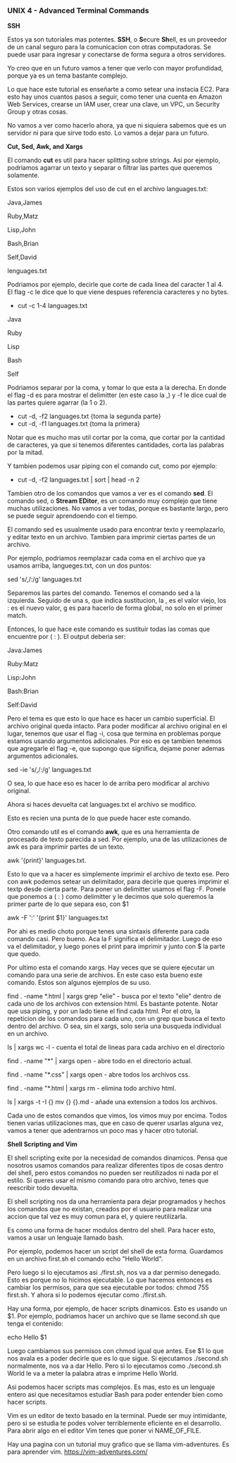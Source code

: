 ### UNIX 4 - Advanced Terminal Commands

**SSH**

Estos ya son tutoriales mas potentes. **SSH**, o **S**ecure **Sh**ell, es un proveedor de un canal seguro para la comunicacion con otras computadoras. Se puede usar para ingresar y conectarse de forma segura a otros servidores. 

Yo creo que en un futuro vamos a tener que verlo con mayor profundidad, porque ya es un tema bastante complejo. 

Lo que hace este tutorial es enseñarte a como setear una instacia EC2. Para esto hay unos cuantos pasos a seguir, como tener una cuenta en Amazon Web Services, crearse un IAM user, crear una clave, un VPC, un Security Group y otras cosas. 

No vamos a ver como hacerlo ahora, ya que ni siquiera sabemos que es un servidor ni para que sirve todo esto. Lo vamos a dejar para un futuro.

**Cut, Sed, Awk, and Xargs**

El comando **cut** es util para hacer splitting sobre strings. Asi por ejemplo, podriamos agarrar un texto y separar o filtrar las partes que queremos solamente. 

Estos son varios ejemplos del uso de cut en el archivo languages.txt:

Java,James

Ruby,Matz

Lisp,John

Bash,Brian

Self,David

lenguages.txt

Podriamos por ejemplo, decirle que corte de cada linea del caracter 1 al 4. El flag -c le dice que lo que viene despues referencia caracteres y no bytes.

- cut -c 1-4 languages.txt

Java

Ruby

Lisp

Bash

Self

Podriamos separar por la coma, y tomar lo que esta a la derecha. En donde el flag -d es para mostrar el delimitter (en este caso la ,) y -f le dice cual de las partes quiere agarrar (la 1 o 2).

- cut -d, -f2 languages.txt  {toma la segunda parte}
- cut -d, -f1 languages.txt  {toma la primera}

Notar que es mucho mas util cortar por la coma, que cortar por la cantidad de caracteres, ya que si tenemos diferentes cantidades, corta las palabras por la mitad.

Y tambien podemos usar piping con el comando cut, como por ejemplo:

- cut -d, -f2 languages.txt | sort | head -n 2

Tambien otro de los comandos que vamos a ver es el comando **sed**. El comando sed, o **Stream EDitor**, es un comando muy complejo que tiene muchas utilizaciones. No vamos a ver todas, porque es bastante largo, pero se puede seguir aprendoendo con el tiempo.

El comando sed es usualmente usado para encontrar texto y reemplazarlo, y editar texto en un archivo. Tambien para imprimir ciertas partes de un archivo.

Por ejemplo, podriamos reemplazar cada coma en el archivo que ya usamos arriba, langueges.txt, con un dos puntos:

sed 's/,/:/g' languages.txt

Separemos las partes del comando. Tenemos el comando sed a la izquierda. Seguido de una s, que indica sustitucion, la , es el valor viejo, los : es el nuevo valor, g es para hacerlo de forma global, no solo en el primer match. 

Entonces, lo que hace este comando es sustituir todas las comas que encuentre por ( : ). El output deberia ser:

Java:James

Ruby:Matz

Lisp:John

Bash:Brian

Self:David

Pero el tema es que esto lo que hace es hacer un cambio superficial. El archivo original queda intacto. Para poder modificar al archivo original en el lugar, tenemos que usar el flag -i, cosa que termina en problemas porque estamos usando argumentos adicionales. Por eso es qe tambien tenemos que agregarle el flag -e, que supongo que significa, dejame poner ademas argumentos adicionales.

sed -ie 's/,/:/g' languages.txt 

O sea, lo que hace eso es hacer lo de arriba pero modificar al archivo original.

Ahora si haces devuelta cat languages.txt el archivo se modifico. 

Esto es recien una punta de lo que puede hacer este comando.

Otro comando util es el comando **awk**, que es una herramienta de procesado de texto parecida a sed. Por ejemplo, una de las utilizaciones de awk es para imprimir partes de un texto. 

awk '{print}' languages.txt.

Esto lo que va a hacer es simplemente imprimir el archivo de texto ese. Pero con awk podemos setear un delimitador, para decirle que queres imprimir el textp desde cierta parte. Para poner un delimitter usamos el flag -F. Ponele que ponemos a ( : ) como delimitter y le decimos que solo queremos la primer parte de lo que separa eso, con $1

awk -F ':' '{print $1}' languages.txt

Por ahi es medio choto porque tenes una sintaxis diferente para cada comando casi. Pero bueno. Aca la F significa el delimitador. Luego de eso va el delimitador, y luego pones el print para imprimir y junto con $ la parte que quedo.

Por ultimo esta el comando xargs. Hay veces que se quiere ejecutar un comando para una serie de archivos. En este caso esta bueno este comando. Estos son algunos ejemplos de su uso.

find . -name *.html | xargs grep "elie" - busca por el texto "elie" dentro de cada uno de los archivos con extension html. Es bastante potente. Notar que usa piping, y por un lado tiene el find cada html. Por el otro, la repeticion de los comandos para cada uno, con un grep que busca el texto dentro del archivo. O sea, sin el xargs, solo seria una busqueda individual en un archivo.

ls | xargs wc -l - cuenta el total de lineas para cada archivo en el directorio

find . -name "*" | xargs open - abre todo en el directorio actual.

find . -name "*.css" | xargs open - abre todos los archivos css.

find . -name "*.html | xargs rm - elimina todo archivo html.

ls | xargs -t -I {} mv {} {}.md - añade una extension a todos los archivos. 

Cada uno de estos comandos que vimos, los vimos muy por encima. Todos tienen varias utilizaciones mas, que en caso de querer usarlas alguna vez, vamos a tener que adentrarnos un poco mas y hacer otro tutorial.

**Shell Scripting and Vim**

El shell scripting exite por la necesidad de comandos dinamicos. Pensa que nosotros usamos comandos para realizar diferentes tipos de cosas dentro del shell, pero estos comandos no pueden ser reutilizados ni nada por el estilo. Si queres usar el mismo comando para otro archivo, tenes que reescribir todo devuelta. 

El shell scripting nos da una herramienta para dejar programados y hechos los comandos que no existan, creados por el usuario para realizar una accion que tal vez es muy comun para el, y quiere reutilizarla. 

Es como una forma de hacer modulos dentro del shell. Para hacer esto, vamos a usar un lenguaje llamado bash.

Por ejemplo, podemos hacer un script del shell de esta forma. Guardamos en un archivo first.sh el comando echo "Hello World".

Pero luego si lo ejecutamos asi ./first.sh, nos va a dar permiso denegado. Esto es porque no lo hicimos ejecutable. Lo que hacemos entonces es cambiar los permisos, para que sea ejecutable por todos: chmod 755 first.sh. Y ahora si lo podemos ejecutar como ./first.sh.

Hay una forma, por ejemplo, de hacer scripts dinamicos. Esto es usando un $1. Por ejemplo, podriamos hacer un archivo que se llame second.sh que tenga el contenido: 

echo Hello $1

Luego cambiamos sus permisos con chmod igual que antes. Ese $1 lo que nos avala es a poder decirle que es lo que sigue. Si ejecutamos ./second.sh normalmente, nos va a dar Hello. Pero si lo ejecutamos como ./second.sh World le va a meter la palabra atras e imprime Hello World.

Asi podemos hacer scripts mas complejos. Es mas, esto es un lenguaje entero asi que necesitamos estudiar Bash para poder entender bien como hacer scripts.

Vim es un editor de texto basado en la terminal. Puede ser muy intimidante, pero si se estudia te podes volver terriblemente eficiente en el desarrollo. Para abrir algo en el editor Vim tenes que poner vi NAME_OF_FILE. 

Hay una pagina con un tutorial muy grafico que se llama vim-adventures. Es para aprender vim. https://vim-adventures.com/